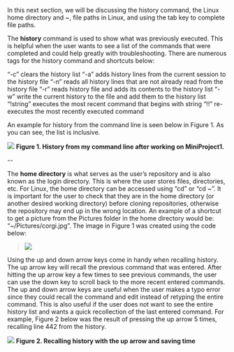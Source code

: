 In this next section, we will be discussing the history command, the Linux home directory and ~, file paths in Linux, and using the tab key to complete file paths.

The **history** command is used to show what was previously executed. This is helpful when the user wants to see a list of the commands that were completed and could help greatly with troubleshooting. There are numerous tags for the history command and shortcuts below:

“-c” clears the history list
“-a” adds history lines from the current session to the history file
“-n” reads all history lines that are not already read from the history file
“-r” reads history file and adds its contents to the history list
“-w” write the current history to the file and add them to the history list
“!string” executes the most recent command that begins with string
“!!” re-executes the most recently executed command

An example for history from the command line is seen below in Figure 1. As you can see, the list is inclusive.

![](/desktop/history.png)
**Figure 1. History from my command line after working on MiniProject1.**

--

The **home directory** is what serves as the user’s repository and is also known as the login directory. This is where the user stores files, directories, etc. For Linux, the home directory can be accessed using “cd” or “cd ~”. It is important for the user to check that they are in the home directory (or another desired working directory) before cloning repositories, otherwise the repository may end up in the wrong location. An example of a shortcut to get a picture from the Pictures folder in the home directory would be: “~/Pictures/corgi.jpg”. The image in Figure 1 was created using the code below:  

> ![](/desktop/history.png)

Using the up and down arrow keys come in handy when recalling history. The up arrow key will recall the previous command that was entered. After hitting the up arrow key a few times to see previous commands, the user can use the down key to scroll back to the more recent entered commands. The up and down arrow keys are useful when the user makes a typo error since they could recall the command and edit instead of retyping the entire command. This is also useful if the user does not want to see the entire history list and wants a quick recollection of the last entered command. For example, Figure 2 below was the result of pressing the up arrow 5 times, recalling line 442 from the history.

![](/desktop/uparrow.png)
**Figure 2. Recalling history with the up arrow and saving time**

